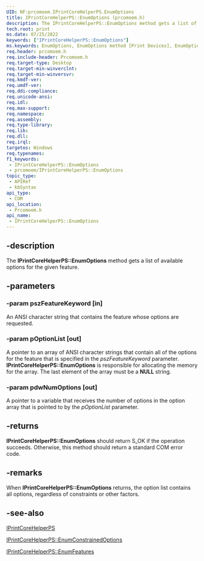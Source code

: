 ```yaml
---
UID: NF:prcomoem.IPrintCoreHelperPS.EnumOptions
title: IPrintCoreHelperPS::EnumOptions (prcomoem.h)
description: The IPrintCoreHelperPS::EnumOptions method gets a list of available options for the given feature.
tech.root: print
ms.date: 07/25/2022
keywords: ["IPrintCoreHelperPS::EnumOptions"]
ms.keywords: EnumOptions, EnumOptions method [Print Devices], EnumOptions method [Print Devices],IPrintCoreHelperPS interface, IPrintCoreHelperPS interface [Print Devices],EnumOptions method, IPrintCoreHelperPS.EnumOptions, IPrintCoreHelperPS::EnumOptions, prcomoem/IPrintCoreHelperPS::EnumOptions, print.iprintcorehelperps_enumoptions, print_unidrv-pscript_allplugins_89c5ea61-aedf-43c6-9a8b-020656476f35.xml
req.header: prcomoem.h
req.include-header: Prcomoem.h
req.target-type: Desktop
req.target-min-winverclnt: 
req.target-min-winversvr: 
req.kmdf-ver: 
req.umdf-ver: 
req.ddi-compliance: 
req.unicode-ansi: 
req.idl: 
req.max-support: 
req.namespace: 
req.assembly: 
req.type-library: 
req.lib: 
req.dll: 
req.irql: 
targetos: Windows
req.typenames: 
f1_keywords:
 - IPrintCoreHelperPS::EnumOptions
 - prcomoem/IPrintCoreHelperPS::EnumOptions
topic_type:
 - APIRef
 - kbSyntax
api_type:
 - COM
api_location:
 - Prcomoem.h
api_name:
 - IPrintCoreHelperPS::EnumOptions
---
```


## -description

The **IPrintCoreHelperPS::EnumOptions** method gets a list of available options for the given feature.

## -parameters

### -param pszFeatureKeyword [in]

An ANSI character string that contains the feature whose options are requested.

### -param pOptionList [out]

A pointer to an array of ANSI character strings that contain all of the options for the feature that is specified in the *pszFeatureKeyword* parameter. **IPrintCoreHelperPS::EnumOptions** is responsible for allocating the memory for the array. The last element of the array must be a **NULL** string.

### -param pdwNumOptions [out]

A pointer to a variable that receives the number of options in the option array that is pointed to by the *pOptionList* parameter.

## -returns

**IPrintCoreHelperPS::EnumOptions** should return S_OK if the operation succeeds. Otherwise, this method should return a standard COM error code.

## -remarks

When **IPrintCoreHelperPS::EnumOptions** returns, the option list contains all options, regardless of constraints or other factors.

## -see-also

[IPrintCoreHelperPS](/windows-hardware/drivers/ddi/prcomoem/nn-prcomoem-iprintcorehelperps)

[IPrintCoreHelperPS::EnumConstrainedOptions](/windows-hardware/drivers/ddi/prcomoem/nf-prcomoem-iprintcorehelperps-enumconstrainedoptions)

[IPrintCoreHelperPS::EnumFeatures](/windows-hardware/drivers/ddi/prcomoem/nf-prcomoem-iprintcorehelperps-enumfeatures)
